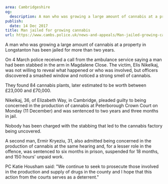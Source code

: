 ```yaml
area: Cambridgeshire
og:
  description: A man who was growing a large amount of cannabis at a property in Longstanton has been jailed for more than two years.
publish:
  date: 14 Dec 2017
title: Man jailed for growing cannabis
url: https://www.cambs.police.uk/news-and-appeals/Man-jailed-growing-cannabis
```

A man who was growing a large amount of cannabis at a property in Longstanton has been jailed for more than two years.

On 4 March police received a call from the ambulance service saying a man had been stabbed in the arm in Magdalene Close. The victim, Elis Nikelkaj, was not willing to reveal what happened or who was involved, but officers discovered a smashed window and noticed a strong smell of cannabis.

They found 84 cannabis plants, later estimated to be worth between £23,000 and £70,000.

Nikelkaj, 36, of Elizabeth Way, in Cambridge, pleaded guilty to being concerned in the production of cannabis at Peterborough Crown Court on Monday (11 December) and was sentenced to two years and three months in jail.

Nobody has been charged with the stabbing that led to the cannabis factory being uncovered.

A second man, Ermir Kryeziu, 31, also admitted being concerned in the production of cannabis at the same hearing and, for a lesser role in the offence, was sentenced to six months in prison, suspended for 18 months, and 150 hours' unpaid work.

PC Katie Housham said: "We continue to seek to prosecute those involved in the production and supply of drugs in the county and I hope that this action from the courts serves as a deterrent."
